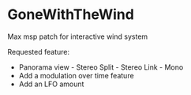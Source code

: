 # GoneWithTheWind
Max msp patch for interactive wind system


Requested feature: 

- Panorama view - Stereo Split - Stereo Link - Mono 
- Add a modulation over time feature 
- Add an LFO amount 
  
